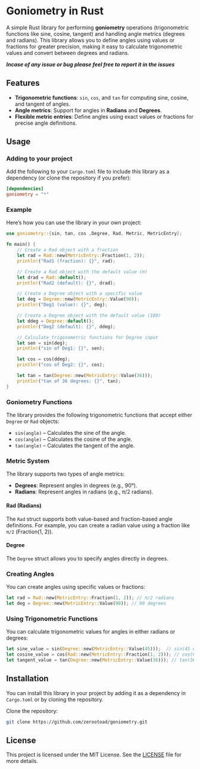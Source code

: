 # Goniometry in Rust

A simple Rust library for performing **goniometry** operations (trigonometric functions like sine, cosine, tangent) and handling angle metrics (degrees and radians). This library allows you to define angles using values or fractions for greater precision, making it easy to calculate trigonometric values and convert between degrees and radians.

***Incase of any issue or bug please feel free to report it in the issues***

## Features

- **Trigonometric functions**: `sin`, `cos`, and `tan` for computing sine, cosine, and tangent of angles.
- **Angle metrics**: Support for angles in **Radians** and **Degrees**.
- **Flexible metric entries**: Define angles using exact values or fractions for precise angle definitions.

## Usage

### Adding to your project

Add the following to your `Cargo.toml` file to include this library as a dependency (or clone the repository if you prefer):

```toml
[dependencies]
goniometry = "*"
```

### Example

Here’s how you can use the library in your own project:

```rust
use goniometry::{sin, tan, cos ,Degree, Rad, Metric, MetricEntry};

fn main() {
    // Create a Rad object with a fraction
    let rad = Rad::new(MetricEntry::Fraction(1, 2));
    println!("Rad1 (fraction): {}", rad);

    // Create a Rad object with the default value (π)
    let drad = Rad::default();
    println!("Rad2 (default): {}", drad);

    // Create a Degree object with a specific value
    let deg = Degree::new(MetricEntry::Value(90));
    println!("Deg1 (value): {}", deg);

    // Create a Degree object with the default value (180)
    let ddeg = Degree::default();
    println!("Deg2 (default): {}", ddeg);

    // Calculate trigonometric functions for Degree input
    let sen = sin(deg);
    println!("sin of Deg1: {}", sen);

    let cos = cos(ddeg);
    println!("cos of Deg2: {}", cos);

    let tan = tan(Degree::new(MetricEntry::Value(36)));
    println!("tan of 36 degrees: {}", tan);
}
```

### Goniometry Functions

The library provides the following trigonometric functions that accept either `Degree` or `Rad` objects:

- `sin(angle)` – Calculates the sine of the angle.
- `cos(angle)` – Calculates the cosine of the angle.
- `tan(angle)` – Calculates the tangent of the angle.

### Metric System

The library supports two types of angle metrics:

- **Degrees**: Represent angles in degrees (e.g., 90°).
- **Radians**: Represent angles in radians (e.g., π/2 radians).

#### Rad (Radians)

The `Rad` struct supports both value-based and fraction-based angle definitions. For example, you can create a radian value using a fraction like `π/2` (Fraction(1, 2)).

#### Degree

The `Degree` struct allows you to specify angles directly in degrees.

### Creating Angles

You can create angles using specific values or fractions:

```rust
let rad = Rad::new(MetricEntry::Fraction(1, 2)); // π/2 radians
let deg = Degree::new(MetricEntry::Value(90)); // 90 degrees
```

### Using Trigonometric Functions

You can calculate trigonometric values for angles in either radians or degrees:

```rust
let sine_value = sin(Degree::new(MetricEntry::Value(45)));  // sin(45 degrees)
let cosine_value = cos(Rad::new(MetricEntry::Fraction(1, 2))); // cos(π/2 radians)
let tangent_value = tan(Degree::new(MetricEntry::Value(36))); // tan(36 degrees)
```

## Installation

You can install this library in your project by adding it as a dependency in `Cargo.toml` or by cloning the repository.

Clone the repository:

```bash
git clone https://github.com/zerootoad/goniometry.git
```

## License

This project is licensed under the MIT License. See the [LICENSE](LICENSE) file for more details.
